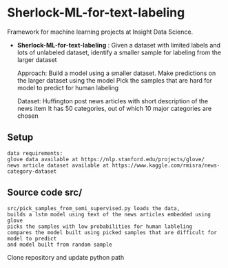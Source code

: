 # Sherlock-ML-for-text-labeling
Framework for machine learning projects at Insight Data Science.

- **Sherlock-ML-for-text-labeling** : 
    Given a dataset with limited labels and lots of unlabeled dataset,
    identify a smaller sample for labeling from the larger dataset

    Approach:
    Build a model using a smaller dataset. 
    Make predictions on the larger dataset using the model
    Pick the samples that are hard for model to predict for human labeling
   
    Dataset:
    Huffington post news articles with short description of the news item 
    It has 50 categories, out of which 10 major categories are chosen
  
## Setup
    data requirements:
    glove data available at https://nlp.stanford.edu/projects/glove/
    news article dataset available at https://www.kaggle.com/rmisra/news-category-dataset
    
## Source code src/
    
    src/pick_samples_from_semi_supervised.py loads the data, 
    builds a lstm model using text of the news articles embedded using glove
    picks the samples with low probabilities for human lableling
    compares the model built using picked samples that are difficult for model to predict 
    and model built from random sample
    
    

Clone repository and update python path
```
